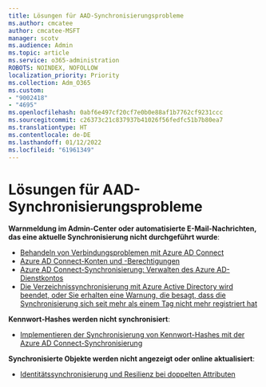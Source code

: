 ```yaml
---
title: Lösungen für AAD-Synchronisierungsprobleme
ms.author: cmcatee
author: cmcatee-MSFT
manager: scotv
ms.audience: Admin
ms.topic: article
ms.service: o365-administration
ROBOTS: NOINDEX, NOFOLLOW
localization_priority: Priority
ms.collection: Adm_O365
ms.custom:
- "9002418"
- "4695"
ms.openlocfilehash: 0abf6e497cf20cf7e0b0e88af1b7762cf9231ccc
ms.sourcegitcommit: c26373c21c837937b41026f56fedfc51b7b80ea7
ms.translationtype: HT
ms.contentlocale: de-DE
ms.lasthandoff: 01/12/2022
ms.locfileid: "61961349"
---
```

# <a name="solutions-for-aad-synchronization-problems"></a>Lösungen für AAD-Synchronisierungsprobleme

**Warnmeldung im Admin-Center oder automatisierte E-Mail-Nachrichten, das eine aktuelle Synchronisierung nicht durchgeführt wurde**:

- [Behandeln von Verbindungsproblemen mit Azure AD Connect](https://docs.microsoft.com/azure/active-directory/hybrid/tshoot-connect-connectivity)
- [Azure AD Connect-Konten und -Berechtigungen](https://go.microsoft.com/fwlink/p/?LinkId=820598)
- [Azure AD Connect-Synchronisierung: Verwalten des Azure AD-Dienstkontos](https://docs.microsoft.com/azure/active-directory/hybrid/how-to-connect-azureadaccount)
- [Die Verzeichnissynchronisierung mit Azure Active Directory wird beendet, oder Sie erhalten eine Warnung, die besagt, dass die Synchronisierung sich seit mehr als einem Tag nicht mehr registriert hat](https://support.microsoft.com/help/2882421/directory-synchronization-to-azure-active-directory-stops-or-you-re-warned-that-sync-hasn-t-registered-in-more-than-a-day)
 
**Kennwort-Hashes werden nicht synchronisiert**:

- [Implementieren der Synchronisierung von Kennwort-Hashes mit der Azure AD Connect-Synchronisierung](https://docs.microsoft.com/azure/active-directory/hybrid/how-to-connect-password-hash-synchronization)

**Synchronisierte Objekte werden nicht angezeigt oder online aktualisiert**:

- [Identitätssynchronisierung und Resilienz bei doppelten Attributen](https://docs.microsoft.com/azure/active-directory/hybrid/how-to-connect-syncservice-duplicate-attribute-resiliency)
